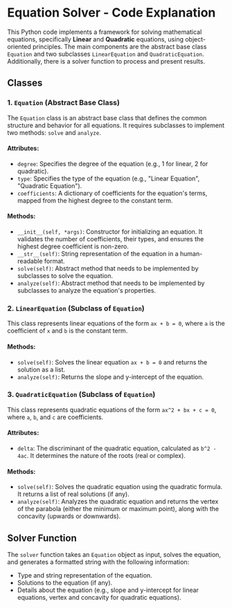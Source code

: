 # Equation Solver - Code Explanation

This Python code implements a framework for solving mathematical equations, specifically **Linear** and **Quadratic** equations, using object-oriented principles. The main components are the abstract base class `Equation` and two subclasses `LinearEquation` and `QuadraticEquation`. Additionally, there is a solver function to process and present results.

## Classes

### 1. `Equation` (Abstract Base Class)
The `Equation` class is an abstract base class that defines the common structure and behavior for all equations. It requires subclasses to implement two methods: `solve` and `analyze`.

#### Attributes:
- `degree`: Specifies the degree of the equation (e.g., 1 for linear, 2 for quadratic).
- `type`: Specifies the type of the equation (e.g., "Linear Equation", "Quadratic Equation").
- `coefficients`: A dictionary of coefficients for the equation's terms, mapped from the highest degree to the constant term.

#### Methods:
- `__init__(self, *args)`: Constructor for initializing an equation. It validates the number of coefficients, their types, and ensures the highest degree coefficient is non-zero.
- `__str__(self)`: String representation of the equation in a human-readable format.
- `solve(self)`: Abstract method that needs to be implemented by subclasses to solve the equation.
- `analyze(self)`: Abstract method that needs to be implemented by subclasses to analyze the equation's properties.

### 2. `LinearEquation` (Subclass of `Equation`)
This class represents linear equations of the form `ax + b = 0`, where `a` is the coefficient of `x` and `b` is the constant term.

#### Methods:
- `solve(self)`: Solves the linear equation `ax + b = 0` and returns the solution as a list.
- `analyze(self)`: Returns the slope and y-intercept of the equation.

### 3. `QuadraticEquation` (Subclass of `Equation`)
This class represents quadratic equations of the form `ax^2 + bx + c = 0`, where `a`, `b`, and `c` are coefficients.

#### Attributes:
- `delta`: The discriminant of the quadratic equation, calculated as `b^2 - 4ac`. It determines the nature of the roots (real or complex).

#### Methods:
- `solve(self)`: Solves the quadratic equation using the quadratic formula. It returns a list of real solutions (if any).
- `analyze(self)`: Analyzes the quadratic equation and returns the vertex of the parabola (either the minimum or maximum point), along with the concavity (upwards or downwards).

## Solver Function
The `solver` function takes an `Equation` object as input, solves the equation, and generates a formatted string with the following information:
- Type and string representation of the equation.
- Solutions to the equation (if any).
- Details about the equation (e.g., slope and y-intercept for linear equations, vertex and concavity for quadratic equations).
